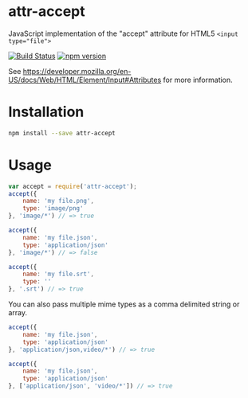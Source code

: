 # attr-accept
JavaScript implementation of the "accept" attribute for HTML5 `<input type="file">`

[![Build Status](https://travis-ci.org/okonet/attr-accept.svg?branch=master)](https://travis-ci.org/okonet/attr-accept)
[![npm version](https://badge.fury.io/js/attr-accept.svg)](https://badge.fury.io/js/attr-accept)

See https://developer.mozilla.org/en-US/docs/Web/HTML/Element/Input#Attributes for more information.

Installation
=====
```sh
npm install --save attr-accept
```

Usage
=====
```javascript
var accept = require('attr-accept');
accept({
    name: 'my file.png',
    type: 'image/png'
}, 'image/*') // => true

accept({
    name: 'my file.json',
    type: 'application/json'
}, 'image/*') // => false

accept({
    name: 'my file.srt',
    type: ''
}, '.srt') // => true
```

You can also pass multiple mime types as a comma delimited string or array.
```javascript
accept({
    name: 'my file.json',
    type: 'application/json'
}, 'application/json,video/*') // => true

accept({
    name: 'my file.json',
    type: 'application/json'
}, ['application/json', 'video/*']) // => true
```
